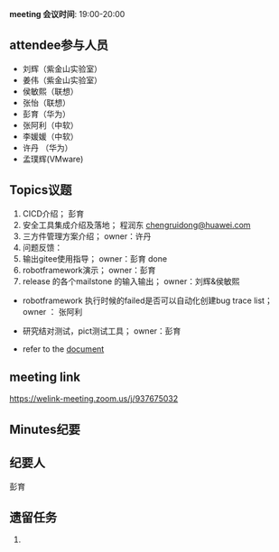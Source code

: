 **meeting 会议时间**: 19:00-20:00

## attendee参与人员
- 刘辉（紫金山实验室）
- 姜伟（紫金山实验室）
- 侯敏熙（联想）
- 张怡（联想）
- 彭育（华为）
- 张阿利（中软）
- 李媛媛（中软）
- 许丹 （华为）
- 孟璞辉(VMware)

## Topics议题

1. CICD介绍；  彭育
1. 安全工具集成介绍及落地； 程润东  chengruidong@huawei.com
1. 三方件管理方案介绍； owner：许丹
1. 问题反馈：
1. 输出gitee使用指导；  owner：彭育   done
1. robotframework演示；   owner：彭育
1. release 的各个mailstone 的输入输出；  owner：刘辉&侯敏熙
- robotframework 执行时候的failed是否可以自动化创建bug trace list； owner ： 张阿利
- 研究结对测试，pict测试工具；  owner：彭育

 - refer to the [document](https://gitee.com/edgegallery/community/tree/master/Test%20WG/How-to%20Articles/Gitee)


## meeting link
 https://welink-meeting.zoom.us/j/937675032
## Minutes纪要
## 纪要人
 彭育

## 遗留任务

1. 